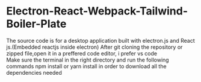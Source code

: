 # Electron-React-Webpack-Tailwind-Boiler-Plate
The source code is for a desktop application built with electron.js and React js.(Embedded reactjs inside electron)
After git cloning the repository or zipped file,open it in a preffered code editor, i prefer vs code\
Make sure the terminal in the right directory
and run the following commands
npm install or yarn install in order to download all the dependencies needed
